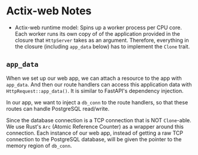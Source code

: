# Actix-web Notes

- Actix-web runtime model: Spins up a worker process per CPU core. Each worker runs its own copy of of the application provided in the closure that `HttpServer` takes as an argument. Therefore, everything in the closure (including `app_data` below) has to implement the `Clone` trait.

## `app_data`

When we set up our web app, we can attach a resource to the app with `app_data`. And then our route handlers can access this application data with `HttpRequest::app_data()`. It is similar to FastAPI's dependency injection.

In our app, we want to inject a `db_conn` to the route handlers, so that these routes can handle PostgreSQL read/write.

Since the database connection is a TCP connection that is NOT `Clone`-able. We use Rust's `Arc` (Atomic Reference Counter) as a wrapper around this connection. Each instance of our web app, instead of getting a raw TCP connection to the PostgreSQL database, will be given the pointer to the memory region of `db_conn`.

